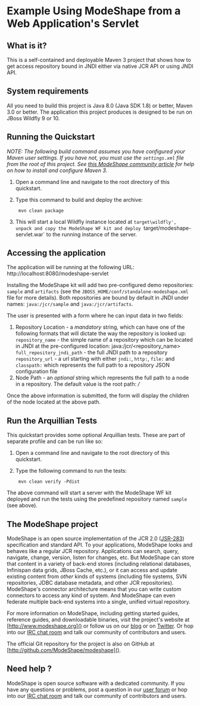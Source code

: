 Example Using ModeShape from a Web Application's Servlet
=========================================================


What is it?
-----------

This is a self-contained and deployable Maven 3 project that shows how to get access repository bound in JNDI either via native JCR API or using
JNDI API.

System requirements
-------------------

All you need to build this project is Java 8.0 (Java SDK 1.8) or better, Maven 3.0 or better.
The application this project produces is designed to be run on JBoss Wildfly 9 or 10.

Running the Quickstart
-------------------------
 _NOTE: The following build command assumes you have configured your Maven user settings. If you have not, you must use the `settings.xml`
 file from the root of this project. See [this ModeShape community article](http://community.jboss.org/wiki/ModeShapeandMaven)
 for help on how to install and configure Maven 3._
 
 1. Open a command line and navigate to the root directory of this quickstart.
 2. Type this command to build and deploy the archive:
 
         mvn clean package
 
 3. This will start a local Wildfly instance located at `target\wildfly', unpack and copy the ModeShape WF kit and deploy `target/modeshape-servlet.war` to the running instance of the server.

Accessing the application
-------------------------

The application will be running at the following URL: http://localhost:8080/modeshape-servlet

Installing the ModeShape kit will add two pre-configured demo repositories: `sample` and `artifacts` (see the `JBOSS_HOME/conf/standalone-modeshape.xml` file for more details).
Both repositories are bound by default in JNDI under names: `java:/jcr/sample` and `java:/jcr/artifacts`.

The user is presented with a form where he can input data in two fields:

1. Repository Location - a *mandatory* string, which can have one of the following formats that will dictate the way the repository
is looked up:
    `repository_name` - the simple name of a repository which can be located in JNDI at the pre-configured location: java:/jcr/<repository_name>
    `full_repository_jndi_path` - the full JNDI path to a repository
    `repository_url` - a url starting with either `jndi:`, `http:`, `file:` and `classpath:` which represents the full path to a repository JSON configuration file
2. Node Path - an *optional* string which represents the full path to a node in a repository. The default value is the root path: _/_

Once the above information is submitted, the form will display the children of the node located at the above path.

Run the Arquillian Tests
-------------------------

This quickstart provides some optional Arquillian tests. These are part of separate profile and can be run like so: 

1. Open a command line and navigate to the root directory of this quickstart.
2. Type the following command to run the tests:

        mvn clean verify -Pdist

The above command will start a server with the ModeShape WF kit deployed and run the tests using the predefined repository named `sample` (see above).

The ModeShape project
---------------------
ModeShape is an open source implementation of the JCR 2.0 
([JSR-283](http://www.jcp.org/en/jsr/detail?id=283])) specification and 
standard API. To your applications, ModeShape looks and behaves like a 
regular JCR repository. Applications can search, query, navigate, change, 
version, listen for changes, etc. But ModeShape can store that content 
in a variety of back-end stores (including relational databases, Infinispan 
data grids, JBoss Cache, etc.), or it can access and update existing content 
from *other* kinds of systems (including file systems, SVN repositories, 
JDBC database metadata, and other JCR repositories). ModeShape's connector 
architecture means that you can write custom connectors to access any 
kind of system. And ModeShape can even federate multiple back-end systems 
into a single, unified virtual repository.

For more information on ModeShape, including getting started guides, 
reference guides, and downloadable binaries, visit the project's website 
at [http://www.modeshape.org]() or follow us on our [blog](http://modeshape.wordpress.org) 
or on [Twitter](http://twitter.com/modeshape). Or hop into our 
[IRC chat room](http://www.jboss.org/modeshape/chat) and talk our community 
of contributors and users.

The official Git repository for the project is also on GitHub at 
[http://github.com/ModeShape/modeshape]().

Need help ?
-----------

ModeShape is open source software with a dedicated community. If you have 
any questions or problems, post a question in our 
[user forum](http://community.jboss.org/en/modeshape) or hop into our 
[IRC chat room](http://www.jboss.org/modeshape/chat) and talk our 
community of contributors and users.

